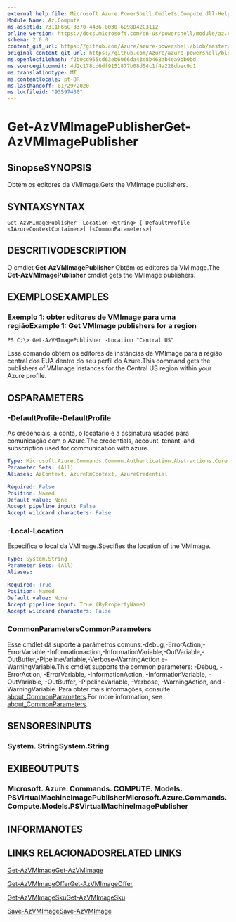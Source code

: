 ```yaml
---
external help file: Microsoft.Azure.PowerShell.Cmdlets.Compute.dll-Help.xml
Module Name: Az.Compute
ms.assetid: 7311F66C-3370-4436-8030-6D98D42C3112
online version: https://docs.microsoft.com/en-us/powershell/module/az.compute/get-azvmimagepublisher
schema: 2.0.0
content_git_url: https://github.com/Azure/azure-powershell/blob/master/src/Compute/Compute/help/Get-AzVMImagePublisher.md
original_content_git_url: https://github.com/Azure/azure-powershell/blob/master/src/Compute/Compute/help/Get-AzVMImagePublisher.md
ms.openlocfilehash: f2b0cd955cd63eb6066da43e8b468ab4ea9bb0bd
ms.sourcegitcommit: 4d2c178cd6df9151877b08d54c1f4a228dbec9d1
ms.translationtype: MT
ms.contentlocale: pt-BR
ms.lasthandoff: 01/29/2020
ms.locfileid: "93597430"
---
```

# <span data-ttu-id="c571e-101">Get-AzVMImagePublisher</span><span class="sxs-lookup"><span data-stu-id="c571e-101">Get-AzVMImagePublisher</span></span>

## <span data-ttu-id="c571e-102">Sinopse</span><span class="sxs-lookup"><span data-stu-id="c571e-102">SYNOPSIS</span></span>
<span data-ttu-id="c571e-103">Obtém os editores da VMImage.</span><span class="sxs-lookup"><span data-stu-id="c571e-103">Gets the VMImage publishers.</span></span>

## <span data-ttu-id="c571e-104">SYNTAX</span><span class="sxs-lookup"><span data-stu-id="c571e-104">SYNTAX</span></span>

```
Get-AzVMImagePublisher -Location <String> [-DefaultProfile <IAzureContextContainer>] [<CommonParameters>]
```

## <span data-ttu-id="c571e-105">DESCRITIVO</span><span class="sxs-lookup"><span data-stu-id="c571e-105">DESCRIPTION</span></span>
<span data-ttu-id="c571e-106">O cmdlet **Get-AzVMImagePublisher** Obtém os editores da VMImage.</span><span class="sxs-lookup"><span data-stu-id="c571e-106">The **Get-AzVMImagePublisher** cmdlet gets the VMImage publishers.</span></span>

## <span data-ttu-id="c571e-107">EXEMPLOS</span><span class="sxs-lookup"><span data-stu-id="c571e-107">EXAMPLES</span></span>

### <span data-ttu-id="c571e-108">Exemplo 1: obter editores de VMImage para uma região</span><span class="sxs-lookup"><span data-stu-id="c571e-108">Example 1: Get VMImage publishers for a region</span></span>
```
PS C:\> Get-AzVMImagePublisher -Location "Central US"
```

<span data-ttu-id="c571e-109">Esse comando obtém os editores de instâncias de VMImage para a região central dos EUA dentro do seu perfil do Azure.</span><span class="sxs-lookup"><span data-stu-id="c571e-109">This command gets the publishers of VMImage instances for the Central US region within your Azure profile.</span></span>

## <span data-ttu-id="c571e-110">OS</span><span class="sxs-lookup"><span data-stu-id="c571e-110">PARAMETERS</span></span>

### <span data-ttu-id="c571e-111">-DefaultProfile</span><span class="sxs-lookup"><span data-stu-id="c571e-111">-DefaultProfile</span></span>
<span data-ttu-id="c571e-112">As credenciais, a conta, o locatário e a assinatura usados para comunicação com o Azure.</span><span class="sxs-lookup"><span data-stu-id="c571e-112">The credentials, account, tenant, and subscription used for communication with azure.</span></span>

```yaml
Type: Microsoft.Azure.Commands.Common.Authentication.Abstractions.Core.IAzureContextContainer
Parameter Sets: (All)
Aliases: AzContext, AzureRmContext, AzureCredential

Required: False
Position: Named
Default value: None
Accept pipeline input: False
Accept wildcard characters: False
```

### <span data-ttu-id="c571e-113">-Local</span><span class="sxs-lookup"><span data-stu-id="c571e-113">-Location</span></span>
<span data-ttu-id="c571e-114">Especifica o local da VMImage.</span><span class="sxs-lookup"><span data-stu-id="c571e-114">Specifies the location of the VMImage.</span></span>

```yaml
Type: System.String
Parameter Sets: (All)
Aliases:

Required: True
Position: Named
Default value: None
Accept pipeline input: True (ByPropertyName)
Accept wildcard characters: False
```

### <span data-ttu-id="c571e-115">CommonParameters</span><span class="sxs-lookup"><span data-stu-id="c571e-115">CommonParameters</span></span>
<span data-ttu-id="c571e-116">Esse cmdlet dá suporte a parâmetros comuns:-debug,-ErrorAction,-ErrorVariable,-Informationaction,-InformationVariable,-OutVariable,-OutBuffer,-PipelineVariable,-Verbose-WarningAction e-WarningVariable.</span><span class="sxs-lookup"><span data-stu-id="c571e-116">This cmdlet supports the common parameters: -Debug, -ErrorAction, -ErrorVariable, -InformationAction, -InformationVariable, -OutVariable, -OutBuffer, -PipelineVariable, -Verbose, -WarningAction, and -WarningVariable.</span></span> <span data-ttu-id="c571e-117">Para obter mais informações, consulte [about_CommonParameters](https://go.microsoft.com/fwlink/?LinkID=113216).</span><span class="sxs-lookup"><span data-stu-id="c571e-117">For more information, see [about_CommonParameters](https://go.microsoft.com/fwlink/?LinkID=113216).</span></span>

## <span data-ttu-id="c571e-118">SENSORES</span><span class="sxs-lookup"><span data-stu-id="c571e-118">INPUTS</span></span>

### <span data-ttu-id="c571e-119">System. String</span><span class="sxs-lookup"><span data-stu-id="c571e-119">System.String</span></span>

## <span data-ttu-id="c571e-120">EXIBE</span><span class="sxs-lookup"><span data-stu-id="c571e-120">OUTPUTS</span></span>

### <span data-ttu-id="c571e-121">Microsoft. Azure. Commands. COMPUTE. Models. PSVirtualMachineImagePublisher</span><span class="sxs-lookup"><span data-stu-id="c571e-121">Microsoft.Azure.Commands.Compute.Models.PSVirtualMachineImagePublisher</span></span>

## <span data-ttu-id="c571e-122">INFORMA</span><span class="sxs-lookup"><span data-stu-id="c571e-122">NOTES</span></span>

## <span data-ttu-id="c571e-123">LINKS RELACIONADOS</span><span class="sxs-lookup"><span data-stu-id="c571e-123">RELATED LINKS</span></span>

[<span data-ttu-id="c571e-124">Get-AzVMImage</span><span class="sxs-lookup"><span data-stu-id="c571e-124">Get-AzVMImage</span></span>](./Get-AzVMImage.md)

[<span data-ttu-id="c571e-125">Get-AzVMImageOffer</span><span class="sxs-lookup"><span data-stu-id="c571e-125">Get-AzVMImageOffer</span></span>](./Get-AzVMImageOffer.md)

[<span data-ttu-id="c571e-126">Get-AzVMImageSku</span><span class="sxs-lookup"><span data-stu-id="c571e-126">Get-AzVMImageSku</span></span>](./Get-AzVMImageSku.md)

[<span data-ttu-id="c571e-127">Save-AzVMImage</span><span class="sxs-lookup"><span data-stu-id="c571e-127">Save-AzVMImage</span></span>](./Save-AzVMImage.md)


